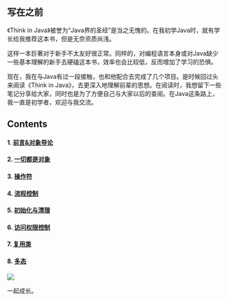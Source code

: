 ## 写在之前
《Think in Java》被誉为“Java界的圣经”是当之无愧的。在我初学Java时，就有学长给我推荐这本书，但是无奈资质尚浅。

这样一本巨著对于新手不太友好很正常。同样的，对编程语言本身或对Java缺少一些基本理解的新手去硬磕这本书，效率也会比较低，反而增加了学习的恐惧。

现在，我在与Java有过一段接触，也和他配合去完成了几个项目。是时候回过头来阅读《Think in Java》，去更深入地理解前辈的思想。在阅读时，我想留下一些笔记分享给大家，同时也是为了方便自己与大家以后的查阅。在Java这条路上，我一直是初学者，欢迎与我交流。

## Contents
#### 1. [前言&对象导论](https://github.com/CasualJi/read-think-in-java/blob/master/%E5%89%8D%E8%A8%80%26%E5%AF%B9%E8%B1%A1%E5%AF%BC%E8%AE%BA.md)
#### 2. [一切都是对象](https://github.com/CasualJi/read-think-in-java/blob/master/%E4%B8%80%E5%88%87%E9%83%BD%E6%98%AF%E5%AF%B9%E8%B1%A1.md)
#### 3. [操作符](https://github.com/CasualJi/read-think-in-java/blob/master/%E6%93%8D%E4%BD%9C%E7%AC%A6.md)
#### 4. [流程控制](https://github.com/CasualJi/read-think-in-java/blob/master/%E6%B5%81%E7%A8%8B%E6%8E%A7%E5%88%B6.md)
#### 5. [初始化与清理](https://github.com/CasualJi/read-think-in-java/blob/master/%E5%88%9D%E5%A7%8B%E5%8C%96%E4%B8%8E%E6%B8%85%E7%90%86.md)
#### 6. [访问权限控制](https://github.com/CasualJi/read-think-in-java/blob/master/%E8%AE%BF%E9%97%AE%E6%9D%83%E9%99%90%E6%8E%A7%E5%88%B6.md)
#### 7. [复用类](https://github.com/CasualJi/read-think-in-java/blob/master/%E5%A4%8D%E7%94%A8%E7%B1%BB.md)
#### 8. [多态](https://github.com/CasualJi/read-think-in-java/blob/master/%E5%A4%8D%E7%94%A8%E7%B1%BB.md)

![](https://upload-images.jianshu.io/upload_images/5889935-a9e34752d8b11a8c.jpg?imageMogr2/auto-orient/strip%7CimageView2/2/w/1240)

一起成长。